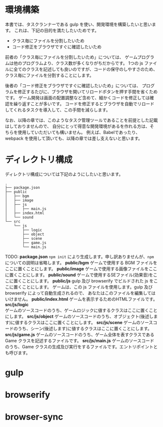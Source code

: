 # 環境構築
本書では、タスクランナーである gulp を使い、開発環境を構築したいと思います。
これは、下記の目的を満たしたいためです。

* クラス毎にファイルを分割したいため
* コード修正をブラウザですぐに確認したいため

前者の「クラス毎にファイルを分割したいため」については、
ゲームプログラムは他のプログラムより、クラス数が多くなりがちだからです。
1つの js ファイルに全てのクラスを記述しても良いのですが、コードの保守のしやすさのため、
クラス毎にファイルを分割することにします。

後者の「コード修正をブラウザですぐに確認したいため」については、
プログラムを修正するたびに、ブラウザを開いてリロードボタンを押す手間を省くためです。
ゲーム開発は画面の配置調整など含めて、細かくコードを修正しては確認を繰り返すことが多いです。
コードを修正するとブラウザを自動でリロードしてくれるタスクを導入して、この手間を減らします。

なお、以降の章では、このようなタスク管理ツールであることを前提とした記載はしておりませんので、
自分にとって得意な開発環境があるを作れる方は、そちらを使用していただいても構いません。
例えば、Babelであったり、webpack を使用して頂いても、以降の章では差し支えないと思います。

# ディレクトリ構成
ディレクトリ構成については下記のようにしたいと思います。
```
.
├── package.json
├── public
│   ├── bgm
│   ├── image
│   ├── js
│   │   ├── main.js
│   ├── index.html
│   └── sound
└── src
    └── js
        ├── logic
        ├── object
        ├── scene
        ├── game.js
        └── main.js
```

TODO:
**package.json** 
`npm init` により生成します。申し訳ありませんが、`npm` についての説明は省略します。
**public/bgm** 
ゲームで使用する BGM ファイルをここに置くことにします。
**public/image** 
ゲームで使用する画像ファイルをここに置くことにします。
**public/sound** 
ゲームで使用するSEファイル(効果音)をここに置くことにします。
**public/js** 
gulp 及び browserify でビルドされた js をここに置くことにします。
ゲームは、この js ファイルを使用します。gulp 及び browserify によって自動生成されるので、
あなたはこのファイルを編集してはいけません。
**public/index.html** 
ゲームを表示するためのHTMLファイルです。
**src/js/logic**  
ゲームのソースコードのうち、ゲームロジックに値するクラスはここに置くことにします。
**src/js/object** 
ゲームのソースコードのうち、オブジェクト(後述します)に値するクラスはここに置くことにします。
**src/js/scene** 
ゲームのソースコードのうち、シーン(後述します)に値するクラスはここに置くことにします。
**src/js/game.js** 
ゲームのソースコードのうち、ゲーム全体を表すクラスである Game クラスを記述するファイルです。
**src/js/main.js** 
ゲームのソースコードのうち、Game クラスの生成及び実行をするファイルです。エントリポイントとも呼びます。
# gulp
# browserify
# browser-sync
